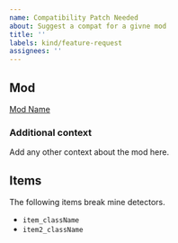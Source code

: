 ```yaml
---
name: Compatibility Patch Needed
about: Suggest a compat for a givne mod
title: ''
labels: kind/feature-request
assignees: ''
---
```


## Mod
[Mod Name](https://steamcommunity.com/sharedfiles/filedetails/?id=STEAM_ID)

### Additional context
Add any other context about the mod here.

## Items
The following items break mine detectors.
- `item_className`
- `item2_className`